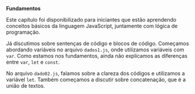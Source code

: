 **Fundamentos**

Este capítulo foi disponibilizado para iniciantes que estão aprendendo conceitos básicos da linguagem JavaScript, juntamente com lógica de programação.

Já discutimos sobre sentenças de código e blocos de código. Começamos abordando variáveis no arquivo `dados1.js`, onde utilizamos variáveis com `var`. Como estamos nos fundamentos, ainda não explicamos as diferenças entre `var`, `let` e `const`.

No arquivo `dado02.js`, falamos sobre a clareza dos códigos e utilizamos a variável `let`. Também começamos a discutir sobre concatenação, que é a união de textos.

